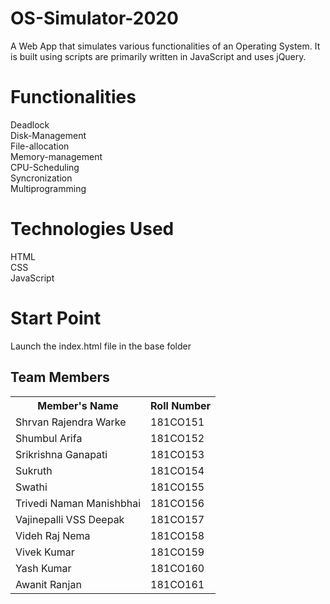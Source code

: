 # OS-Simulator-2020
A Web App that simulates various functionalities of an Operating System. It is built using scripts are primarily written in JavaScript and uses jQuery.

# Functionalities
 Deadlock <br/>
 Disk-Management <br/>
 File-allocation <br/>
 Memory-management </br>
 CPU-Scheduling <br/>
 Syncronization <br/>
 Multiprogramming<br/>

# Technologies Used
 HTML <br/>
 CSS<br/>
 JavaScript<br/>
 
# Start Point
Launch the index.html file in the base folder

## Team Members

<table>
      <tr>
        <th>Member's Name</th>
        <th>Roll Number</th>
      </tr>
      <tr>
        <td>Shrvan Rajendra Warke</td>
        <td>181CO151</td>       
      </tr>
      <tr>
        <td>Shumbul Arifa</td>
        <td>181CO152</td>
      </tr>
      <tr>
        <td>Srikrishna Ganapati</td>
        <td>181CO153</td>
      </tr>
      <tr>
        <td>Sukruth</td>
        <td>181CO154</td>
      </tr>
      <tr>
        <td>Swathi</td>
        <td>181CO155</td>
      </tr>
      <tr>
        <td>Trivedi Naman Manishbhai</td>
        <td>181CO156</td>
      </tr>
      <tr>
        <td>Vajinepalli VSS Deepak</td>
        <td>181CO157</td>
      </tr>
      <tr>
        <td>Videh Raj Nema	</td>
        <td>181CO158</td>
      </tr>
      <tr>
        <td>Vivek Kumar</td>
        <td>181CO159</td>
      </tr>
      <tr>
        <td>Yash Kumar</td>
        <td>181CO160</td>
      </tr>
      <tr>
        <td>Awanit Ranjan </td>
        <td>181CO161</td>
      </tr>
     
</table>
 				     
